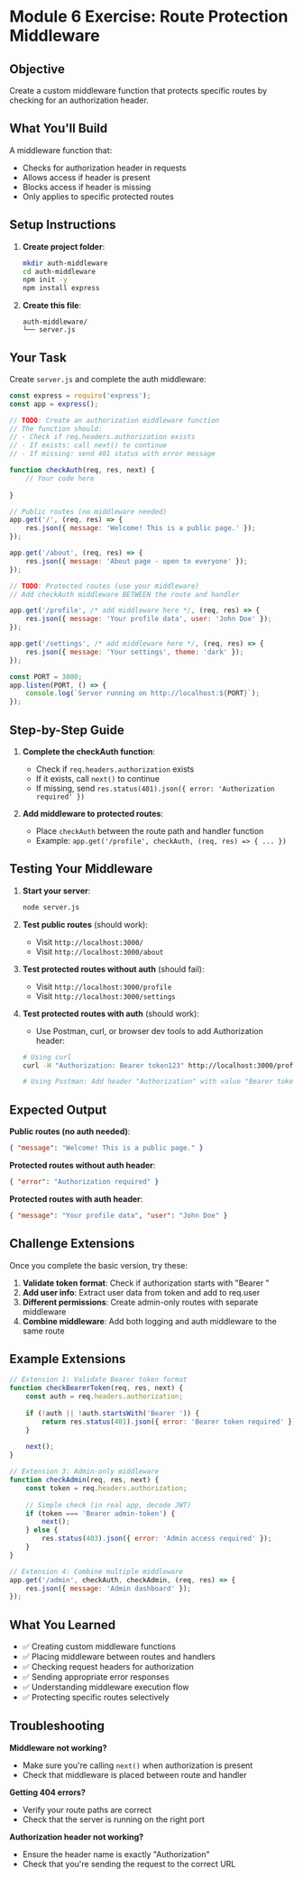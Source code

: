 # Module 6 Exercise: Route Protection Middleware

## Objective
Create a custom middleware function that protects specific routes by checking for an authorization header.

## What You'll Build
A middleware function that:
- Checks for authorization header in requests
- Allows access if header is present
- Blocks access if header is missing
- Only applies to specific protected routes

## Setup Instructions

1. **Create project folder**:
   ```bash
   mkdir auth-middleware
   cd auth-middleware
   npm init -y
   npm install express
   ```

2. **Create this file**:
   ```
   auth-middleware/
   └── server.js
   ```

## Your Task

Create `server.js` and complete the auth middleware:

```javascript
const express = require('express');
const app = express();

// TODO: Create an authorization middleware function
// The function should:
// - Check if req.headers.authorization exists
// - If exists: call next() to continue
// - If missing: send 401 status with error message

function checkAuth(req, res, next) {
    // Your code here
    
}

// Public routes (no middleware needed)
app.get('/', (req, res) => {
    res.json({ message: 'Welcome! This is a public page.' });
});

app.get('/about', (req, res) => {
    res.json({ message: 'About page - open to everyone' });
});

// TODO: Protected routes (use your middleware)
// Add checkAuth middleware BETWEEN the route and handler

app.get('/profile', /* add middleware here */, (req, res) => {
    res.json({ message: 'Your profile data', user: 'John Doe' });
});

app.get('/settings', /* add middleware here */, (req, res) => {
    res.json({ message: 'Your settings', theme: 'dark' });
});

const PORT = 3000;
app.listen(PORT, () => {
    console.log(`Server running on http://localhost:${PORT}`);
});
```

## Step-by-Step Guide

1. **Complete the checkAuth function**:
   - Check if `req.headers.authorization` exists
   - If it exists, call `next()` to continue
   - If missing, send `res.status(401).json({ error: 'Authorization required' })`

2. **Add middleware to protected routes**:
   - Place `checkAuth` between the route path and handler function
   - Example: `app.get('/profile', checkAuth, (req, res) => { ... })`

## Testing Your Middleware

1. **Start your server**:
   ```bash
   node server.js
   ```

2. **Test public routes** (should work):
   - Visit `http://localhost:3000/` 
   - Visit `http://localhost:3000/about`

3. **Test protected routes without auth** (should fail):
   - Visit `http://localhost:3000/profile`
   - Visit `http://localhost:3000/settings`

4. **Test protected routes with auth** (should work):
   - Use Postman, curl, or browser dev tools to add Authorization header:
   ```bash
   # Using curl
   curl -H "Authorization: Bearer token123" http://localhost:3000/profile
   
   # Using Postman: Add header "Authorization" with value "Bearer token123"
   ```

## Expected Output

**Public routes (no auth needed)**:
```json
{ "message": "Welcome! This is a public page." }
```

**Protected routes without auth header**:
```json
{ "error": "Authorization required" }
```

**Protected routes with auth header**:
```json
{ "message": "Your profile data", "user": "John Doe" }
```

## Challenge Extensions

Once you complete the basic version, try these:

1. **Validate token format**: Check if authorization starts with "Bearer "
2. **Add user info**: Extract user data from token and add to req.user
3. **Different permissions**: Create admin-only routes with separate middleware
4. **Combine middleware**: Add both logging and auth middleware to the same route

## Example Extensions

```javascript
// Extension 1: Validate Bearer token format
function checkBearerToken(req, res, next) {
    const auth = req.headers.authorization;
    
    if (!auth || !auth.startsWith('Bearer ')) {
        return res.status(401).json({ error: 'Bearer token required' });
    }
    
    next();
}

// Extension 3: Admin-only middleware
function checkAdmin(req, res, next) {
    const token = req.headers.authorization;
    
    // Simple check (in real app, decode JWT)
    if (token === 'Bearer admin-token') {
        next();
    } else {
        res.status(403).json({ error: 'Admin access required' });
    }
}

// Extension 4: Combine multiple middleware
app.get('/admin', checkAuth, checkAdmin, (req, res) => {
    res.json({ message: 'Admin dashboard' });
});
```

## What You Learned

- ✅ Creating custom middleware functions
- ✅ Placing middleware between routes and handlers
- ✅ Checking request headers for authorization
- ✅ Sending appropriate error responses
- ✅ Understanding middleware execution flow
- ✅ Protecting specific routes selectively

## Troubleshooting

**Middleware not working?**
- Make sure you're calling `next()` when authorization is present
- Check that middleware is placed between route and handler

**Getting 404 errors?**
- Verify your route paths are correct
- Check that the server is running on the right port

**Authorization header not working?**
- Ensure the header name is exactly "Authorization"
- Check that you're sending the request to the correct URL
